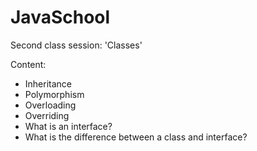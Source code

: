 # JavaSchool
Second class session: 'Classes'

Content:
  - Inheritance 
  - Polymorphism 
  - Overloading
  - Overriding 
  - What is an interface?
  - What is the difference between a class and interface?
